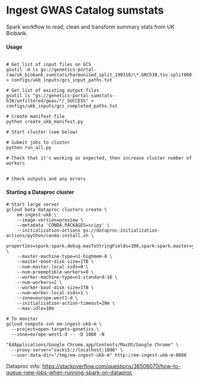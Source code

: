 Ingest GWAS Catalog sumstats
============================

Spark workflow to read, clean and transform summary stats from UK Biobank.

#### Usage

```

# Get list of input files on GCS
gsutil -m ls gs://genetics-portal-raw/uk_biobank_sumstats/harmonised_split_190318/\*.GRCh38.tsv.split000.gz > configs/ukb_inputs/gcs_input_paths.txt

# Get list of existing output files
gsutil ls "gs://genetics-portal-sumstats-b38/unfiltered/gwas/*/_SUCCESS" > configs/ukb_inputs/gcs_completed_paths.txt

# Create manifest file
python create_ukb_manifest.py

# Start cluster (see below)

# Submit jobs to cluster
python run_all.py

# Check that it's working as expected, then increase cluster number of workers


# Check outputs and any errors
```

#### Starting a Dataproc cluster

```
# Start large server
gcloud beta dataproc clusters create \
    em-ingest-ukb \
    --image-version=preview \
    --metadata 'CONDA_PACKAGES=scipy' \
    --initialization-actions gs://dataproc-initialization-actions/python/conda-install.sh \
    --properties=spark:spark.debug.maxToStringFields=100,spark:spark.master=yarn \
    --master-machine-type=n1-highmem-8 \
    --master-boot-disk-size=1TB \
    --num-master-local-ssds=0 \
    --num-preemptible-workers=0 \
    --worker-machine-type=n1-standard-16 \
    --num-workers=2 \
    --worker-boot-disk-size=1TB \
    --num-worker-local-ssds=1 \
    --zone=europe-west1-d \
    --initialization-action-timeout=20m \
    --max-idle=10m

# To monitor
gcloud compute ssh em-ingest-ukb-m \
  --project=open-targets-genetics \
  --zone=europe-west1-d -- -D 1080 -N

"EdApplications/Google Chrome.app/Contents/MacOS/Google Chrome" \
  --proxy-server="socks5://localhost:1080" \
  --user-data-dir="/tmp/em-ingest-ukb-m" http://em-ingest-ukb-m:8088
```

Dataproc info: https://stackoverflow.com/questions/36506070/how-to-queue-new-jobs-when-running-spark-on-dataproc